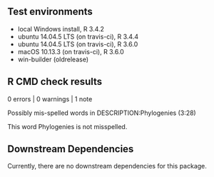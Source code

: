 
## Test environments
* local Windows install, R 3.4.2
* ubuntu 14.04.5 LTS (on travis-ci), R 3.4.4
* ubuntu 14.04.5 LTS (on travis-ci), R 3.6.0
* macOS 10.13.3 (on travis-ci), R 3.6.0
* win-builder (oldrelease)

## R CMD check results

0 errors | 0 warnings | 1 note

Possibly mis-spelled words in DESCRIPTION:Phylogenies (3:28)

This word Phylogenies is not misspelled.

## Downstream Dependencies

Currently, there are no downstream dependencies for this package.
